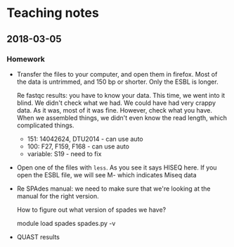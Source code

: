 # Teaching notes

## 2018-03-05

### Homework

* Transfer the files to your computer, and open them in firefox. Most 
  of the data is untrimmed, and 150 bp or shorter. Only the ESBL is longer.
    
  Re fastqc results: you have to know your data. This time, we went into 
  it blind. We didn't check what we had. We could have had very crappy
  data. As it was, most of it was fine. However, check what you have.
  When we assembled things, we didn't even know the read length, which
  complicated things.
    
    * 151: 14042624, DTU2014 - can use auto
    * 100: F27, F159, F168 - can use auto
    * variable: S19 - need to fix
    
* Open one of the files with `less`. As you see it says HISEQ here.
    If you open the ESBL file, we will see M- which indicates Miseq data
    
* Re SPAdes manual: we need to make sure that we're looking at the manual
  for the right version.
    
  How to figure out what version of spades we have? 
    
  module load spades
  spades.py -v 
  
* QUAST results 
    
    